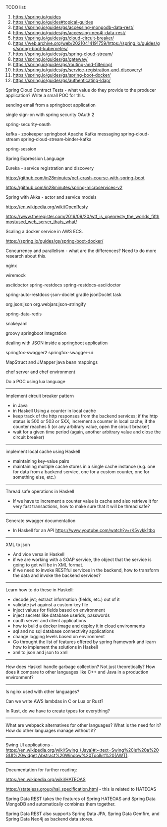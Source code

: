 TODO list:


1. https://spring.io/guides
1. https://spring.io/guides#topical-guides
1. https://spring.io/guides/gs/accessing-mongodb-data-rest/
1. https://spring.io/guides/gs/accessing-neo4j-data-rest/
1. https://spring.io/guides/gs/cloud-circuit-breaker/
1. https://web.archive.org/web/20210414191759/https://spring.io/guides/gs/spring-boot-kubernetes/
1. https://spring.io/guides/gs/spring-cloud-stream/
1. https://spring.io/guides/gs/gateway/
1. https://spring.io/guides/gs/routing-and-filtering/
1. https://spring.io/guides/gs/service-registration-and-discovery/
1. https://spring.io/guides/gs/spring-boot-docker/
1. https://spring.io/guides/gs/authenticating-ldap/

Spring Cloud Contract Tests - what value do they provide to the producer application? Write a small POC for this.

sending email from a springboot application

single sign-on with spring security OAuth 2

spring-security-oauth

kafka - zookeeper
springboot Apache Kafka messaging
spring-cloud-stream
spring-cloud-stream-binder-kafka

spring-session

Spring Expression Language

Eureka - service registration and discovery

https://github.com/in28minutes/pcf-crash-course-with-spring-boot

https://github.com/in28minutes/spring-microservices-v2

Spring with Akka - actor and service models

https://en.wikipedia.org/wiki/OpenResty

https://www.theregister.com/2016/09/20/wtf_is_openresty_the_worlds_fifthmostused_web_server_thats_what/

Scaling a docker service in AWS ECS.

https://spring.io/guides/gs/spring-boot-docker/

Concurrency and parallelism - what are the differences? Need to do more research about this.

nginx

wiremock

asciidoctor
spring-restdocs
spring-restdocs-asciidoctor

spring-auto-restdocs-json-doclet
gradle jsonDoclet task

org.json:json
org.webjars:json-stringify

spring-data-redis

snakeyaml

groovy springboot integration

dealing with JSON inside a springboot application

springfox-swagger2
springfox-swagger-ui

MapStruct and JMapper java bean mappings

chef server and chef environment

Do a POC using lua language

------------------

Implement circuit breaker pattern
- in Java
- in Haskell
Using a counter in local cache
- keep track of the http responses from the backend services; if the http status is 500 or 503 or 5XX, increment a counter in local cache; if the counter reaches 5 (or any arbitrary value, open the circuit breaker)
- wait for a given time period (again, another arbitrary value and close the circuit breaker)

------------------

implement local cache using Haskell
- maintaining key-value pairs
- maintaining multiple cache stores in a single cache instance (e.g. one for data from a backend service, one for a custom counter, one for something else, etc.)

------------------

Thread safe operations in Haskell
- If we have to increment a counter value is cache and also retrieve it for very fast transactions, how to make sure that it will be thread safe?

------------------

Generate swagger documentation
- In Haskell for an API
https://www.youtube.com/watch?v=rK5vykk1tbo

------------------

XML to json
- And vice versa in Haskell
- if we are working with a SOAP service, the object that the service is going to get will be in XML format.
- if we need to invoke RESTful services in the backend, how to transform the data and invoke the backend services?

------------------

Learn how to do these in Haskell:
- decode jwt; extract information (fields, etc.) out of it
- validate jwt against a custom key file
- inject values for fields based on environment
- inject secrets like database userids, passwords
- oauth server and client applications
- how to build a docker image and deploy it in cloud environments
- sql and no sql database connectivity applications
- change logging levels based on environment
- Go throught the list of features offered by spring framework and learn how to implement the solutions in Haskell
- xml to json and json to xml

------------------

How does Haskell handle garbage collection? Not just theoretically? How does it compare to other languages like C++ and Java in a production environment?

------------------

Is nginx used with other languages?

Can we write AWS lambdas in C or Lua or Rust?

In Rust, do we have to create types for everything?

------------------

What are webpack alternatives for other languages? What is the need for it? How do other languages manage without it?

------------------

Swing UI applications - https://en.wikipedia.org/wiki/Swing_(Java)#:~:text=Swing%20is%20a%20GUI%20widget,Abstract%20Window%20Toolkit%20(AWT).

------------------

Documentation for further reading:

https://en.wikipedia.org/wiki/HATEOAS

https://stateless.group/hal_specification.html - this is related to HATEOAS

Spring Data REST takes the features of Spring HATEOAS and Spring Data MongoDB and automatically combines them together.

Spring Data REST also supports Spring Data JPA, Spring Data Gemfire, and Spring Data Neo4j as backend data stores.
